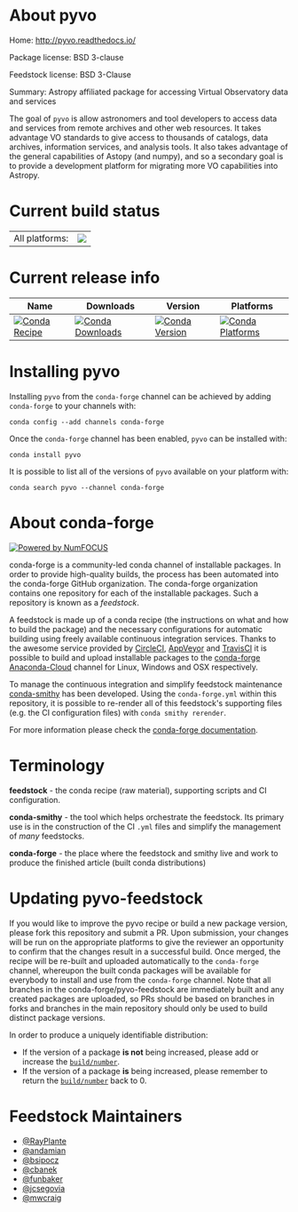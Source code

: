 About pyvo
==========

Home: http://pyvo.readthedocs.io/

Package license: BSD 3-clause

Feedstock license: BSD 3-Clause

Summary: Astropy affiliated package for accessing Virtual Observatory data and services

The goal of `pyvo` is allow astronomers and tool developers to access data
and services from remote archives and other web resources.  It takes
advantage VO standards to give access to thousands of catalogs, data
archives, information services, and analysis tools.  It also takes
advantage of the general capabilities of Astopy (and numpy), and so a
secondary goal is to provide a development platform for migrating more VO
capabilities into Astropy.


Current build status
====================


<table><tr><td>All platforms:</td>
    <td>
      <a href="https://dev.azure.com/conda-forge/feedstock-builds/_build/latest?definitionId=4875&branchName=master">
        <img src="https://dev.azure.com/conda-forge/feedstock-builds/_apis/build/status/pyvo-feedstock?branchName=master">
      </a>
    </td>
  </tr>
</table>

Current release info
====================

| Name | Downloads | Version | Platforms |
| --- | --- | --- | --- |
| [![Conda Recipe](https://img.shields.io/badge/recipe-pyvo-green.svg)](https://anaconda.org/conda-forge/pyvo) | [![Conda Downloads](https://img.shields.io/conda/dn/conda-forge/pyvo.svg)](https://anaconda.org/conda-forge/pyvo) | [![Conda Version](https://img.shields.io/conda/vn/conda-forge/pyvo.svg)](https://anaconda.org/conda-forge/pyvo) | [![Conda Platforms](https://img.shields.io/conda/pn/conda-forge/pyvo.svg)](https://anaconda.org/conda-forge/pyvo) |

Installing pyvo
===============

Installing `pyvo` from the `conda-forge` channel can be achieved by adding `conda-forge` to your channels with:

```
conda config --add channels conda-forge
```

Once the `conda-forge` channel has been enabled, `pyvo` can be installed with:

```
conda install pyvo
```

It is possible to list all of the versions of `pyvo` available on your platform with:

```
conda search pyvo --channel conda-forge
```


About conda-forge
=================

[![Powered by NumFOCUS](https://img.shields.io/badge/powered%20by-NumFOCUS-orange.svg?style=flat&colorA=E1523D&colorB=007D8A)](http://numfocus.org)

conda-forge is a community-led conda channel of installable packages.
In order to provide high-quality builds, the process has been automated into the
conda-forge GitHub organization. The conda-forge organization contains one repository
for each of the installable packages. Such a repository is known as a *feedstock*.

A feedstock is made up of a conda recipe (the instructions on what and how to build
the package) and the necessary configurations for automatic building using freely
available continuous integration services. Thanks to the awesome service provided by
[CircleCI](https://circleci.com/), [AppVeyor](https://www.appveyor.com/)
and [TravisCI](https://travis-ci.com/) it is possible to build and upload installable
packages to the [conda-forge](https://anaconda.org/conda-forge)
[Anaconda-Cloud](https://anaconda.org/) channel for Linux, Windows and OSX respectively.

To manage the continuous integration and simplify feedstock maintenance
[conda-smithy](https://github.com/conda-forge/conda-smithy) has been developed.
Using the ``conda-forge.yml`` within this repository, it is possible to re-render all of
this feedstock's supporting files (e.g. the CI configuration files) with ``conda smithy rerender``.

For more information please check the [conda-forge documentation](https://conda-forge.org/docs/).

Terminology
===========

**feedstock** - the conda recipe (raw material), supporting scripts and CI configuration.

**conda-smithy** - the tool which helps orchestrate the feedstock.
                   Its primary use is in the construction of the CI ``.yml`` files
                   and simplify the management of *many* feedstocks.

**conda-forge** - the place where the feedstock and smithy live and work to
                  produce the finished article (built conda distributions)


Updating pyvo-feedstock
=======================

If you would like to improve the pyvo recipe or build a new
package version, please fork this repository and submit a PR. Upon submission,
your changes will be run on the appropriate platforms to give the reviewer an
opportunity to confirm that the changes result in a successful build. Once
merged, the recipe will be re-built and uploaded automatically to the
`conda-forge` channel, whereupon the built conda packages will be available for
everybody to install and use from the `conda-forge` channel.
Note that all branches in the conda-forge/pyvo-feedstock are
immediately built and any created packages are uploaded, so PRs should be based
on branches in forks and branches in the main repository should only be used to
build distinct package versions.

In order to produce a uniquely identifiable distribution:
 * If the version of a package **is not** being increased, please add or increase
   the [``build/number``](https://conda.io/docs/user-guide/tasks/build-packages/define-metadata.html#build-number-and-string).
 * If the version of a package **is** being increased, please remember to return
   the [``build/number``](https://conda.io/docs/user-guide/tasks/build-packages/define-metadata.html#build-number-and-string)
   back to 0.

Feedstock Maintainers
=====================

* [@RayPlante](https://github.com/RayPlante/)
* [@andamian](https://github.com/andamian/)
* [@bsipocz](https://github.com/bsipocz/)
* [@cbanek](https://github.com/cbanek/)
* [@funbaker](https://github.com/funbaker/)
* [@jcsegovia](https://github.com/jcsegovia/)
* [@mwcraig](https://github.com/mwcraig/)

